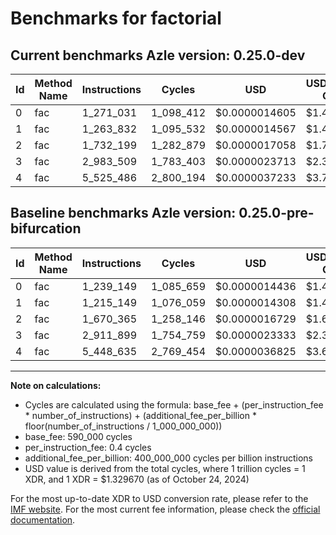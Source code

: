 # Benchmarks for factorial

## Current benchmarks Azle version: 0.25.0-dev

| Id  | Method Name | Instructions | Cycles    | USD           | USD/Million Calls | Change                           |
| --- | ----------- | ------------ | --------- | ------------- | ----------------- | -------------------------------- |
| 0   | fac         | 1_271_031    | 1_098_412 | $0.0000014605 | $1.46             | <font color="red">+31_882</font> |
| 1   | fac         | 1_263_832    | 1_095_532 | $0.0000014567 | $1.45             | <font color="red">+48_683</font> |
| 2   | fac         | 1_732_199    | 1_282_879 | $0.0000017058 | $1.70             | <font color="red">+61_834</font> |
| 3   | fac         | 2_983_509    | 1_783_403 | $0.0000023713 | $2.37             | <font color="red">+71_610</font> |
| 4   | fac         | 5_525_486    | 2_800_194 | $0.0000037233 | $3.72             | <font color="red">+76_851</font> |

## Baseline benchmarks Azle version: 0.25.0-pre-bifurcation

| Id  | Method Name | Instructions | Cycles    | USD           | USD/Million Calls |
| --- | ----------- | ------------ | --------- | ------------- | ----------------- |
| 0   | fac         | 1_239_149    | 1_085_659 | $0.0000014436 | $1.44             |
| 1   | fac         | 1_215_149    | 1_076_059 | $0.0000014308 | $1.43             |
| 2   | fac         | 1_670_365    | 1_258_146 | $0.0000016729 | $1.67             |
| 3   | fac         | 2_911_899    | 1_754_759 | $0.0000023333 | $2.33             |
| 4   | fac         | 5_448_635    | 2_769_454 | $0.0000036825 | $3.68             |

---

**Note on calculations:**

-   Cycles are calculated using the formula: base_fee + (per_instruction_fee \* number_of_instructions) + (additional_fee_per_billion \* floor(number_of_instructions / 1_000_000_000))
-   base_fee: 590_000 cycles
-   per_instruction_fee: 0.4 cycles
-   additional_fee_per_billion: 400_000_000 cycles per billion instructions
-   USD value is derived from the total cycles, where 1 trillion cycles = 1 XDR, and 1 XDR = $1.329670 (as of October 24, 2024)

For the most up-to-date XDR to USD conversion rate, please refer to the [IMF website](https://www.imf.org/external/np/fin/data/rms_sdrv.aspx).
For the most current fee information, please check the [official documentation](https://internetcomputer.org/docs/current/developer-docs/gas-cost#execution).
